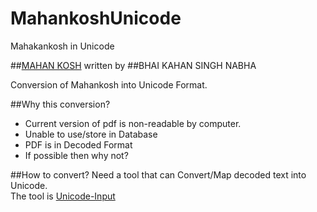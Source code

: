 MahankoshUnicode
================

Mahakankosh in Unicode

##[MAHAN KOSH](http://en.wikipedia.org/wiki/Mahan_Kosh)
written by
##BHAI KAHAN SINGH NABHA

Conversion of Mahankosh into Unicode Format.

##Why this conversion?
 - Current version of pdf is non-readable by computer.
 - Unable to use/store in Database
 - PDF is in Decoded Format
 - If possible then why not?

##How to convert?
Need a tool that can Convert/Map decoded text into Unicode.
<br>The tool is [Unicode-Input](https://github.com/harpreetkhalsagtbit/Unicode-Input)
